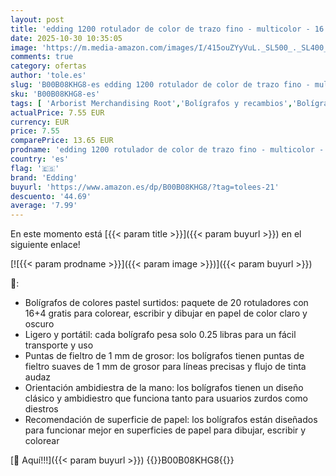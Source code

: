```yaml
---
layout: post
title: 'edding 1200 rotulador de color de trazo fino - multicolor - 16 bolígrafos + 4 de regalo - punta redonda 1 mm - rotulador para dibujar y escribir - set de vuelta al cole'
date: 2025-10-30 10:35:05
image: 'https://m.media-amazon.com/images/I/415ouZYyVuL._SL500_._SL400_.jpg'
comments: true
category: ofertas
author: 'tole.es'
slug: 'B00B08KHG8-es edding 1200 rotulador de color de trazo fino - multicolor...'
sku: 'B00B08KHG8-es'
tags: [ 'Arborist Merchandising Root','Bolígrafos y recambios','Bolígrafos, lápices y útiles de escritura','Oficina y papelería','Rotuladores de punta fina','Self Service','Special Features Stores','bolígrafos','ea2646c3-be00-45fe-8702-34c4f95305c9_0','ea2646c3-be00-45fe-8702-34c4f95305c9_9401','edding','rotulador','🇪🇸', ]
actualPrice: 7.55 EUR
currency: EUR
price: 7.55
comparePrice: 13.65 EUR
prodname: 'edding 1200 rotulador de color de trazo fino - multicolor - 16 bolígrafos + 4 de regalo - punta redonda 1 mm - rotulador para dibujar y escribir - set de vuelta al cole'
country: 'es'
flag: '🇪🇸'
brand: 'Edding'
buyurl: 'https://www.amazon.es/dp/B00B08KHG8/?tag=tolees-21'
descuento: '44.69'
average: '7.99'
---
```


En este momento está [{{< param title >}}]({{< param buyurl >}}) en el siguiente enlace!

[![{{< param prodname >}}]({{< param image >}})]({{< param buyurl >}})

🔎:

- Bolígrafos de colores pastel surtidos: paquete de 20 rotuladores con 16+4 gratis para colorear, escribir y dibujar en papel de color claro y oscuro
- Ligero y portátil: cada bolígrafo pesa solo 0.25 libras para un fácil transporte y uso
- Puntas de fieltro de 1 mm de grosor: los bolígrafos tienen puntas de fieltro suaves de 1 mm de grosor para líneas precisas y flujo de tinta audaz
- Orientación ambidiestra de la mano: los bolígrafos tienen un diseño clásico y ambidiestro que funciona tanto para usuarios zurdos como diestros
- Recomendación de superficie de papel: los bolígrafos están diseñados para funcionar mejor en superficies de papel para dibujar, escribir y colorear

[🛒 Aquí!!!]({{< param buyurl >}})
{{<world>}}B00B08KHG8{{</world>}}
